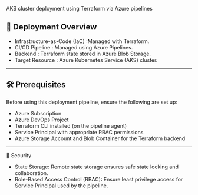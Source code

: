 AKS cluster deployment using Terraform via Azure pipelines

## 🚀 Deployment Overview

- Infrastructure-as-Code (IaC)  :Managed with Terraform.
- CI/CD Pipeline                : Managed using Azure Pipelines.
- Backend                       : Terraform state stored in Azure Blob Storage.
- Target Resource               : Azure Kubernetes Service (AKS) cluster.

---

## 🛠️ Prerequisites

Before using this deployment pipeline, ensure the following are set up:

- Azure Subscription
- Azure DevOps Project
- Terraform CLI installed (on the pipeline agent)
- Service Principal with appropriate RBAC permissions
- Azure Storage Account and Blob Container for the Terraform backend

---

🔐 Security
- State Storage: Remote state storage ensures safe state locking and collaboration.
- Role-Based Access Control (RBAC): Ensure least privilege access for Service Principal used by the pipeline.

